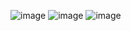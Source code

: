 ![image](https://user-images.githubusercontent.com/79366792/188178821-68cd44a0-3f5e-49ea-bd39-7a12749e849a.png)
![image](https://user-images.githubusercontent.com/79366792/188178894-8c4cb9f2-c324-4ad9-9f03-d57e1d42007f.png)
![image](https://user-images.githubusercontent.com/79366792/188178924-59e6544e-0cb7-4277-bee3-e8e3f189b308.png)
